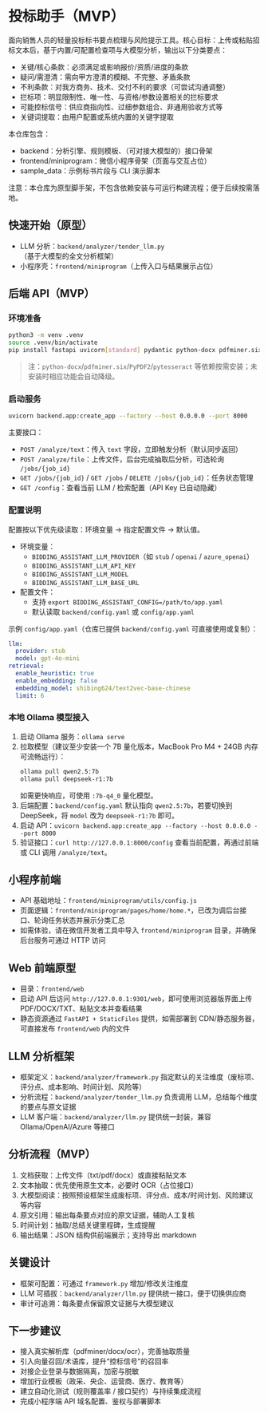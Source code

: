 # 投标助手（MVP）

面向销售人员的轻量投标标书要点梳理与风险提示工具。核心目标：上传或粘贴招标文本后，基于内置/可配置检查项与大模型分析，输出以下分类要点：

- 关键/核心条款：必须满足或影响报价/资质/进度的条款
- 疑问/需澄清：需向甲方澄清的模糊、不完整、矛盾条款
- 不利条款：对我方商务、技术、交付不利的要求（可尝试沟通调整）
- 拦标项：明显限制性、唯一性、与资格/参数设置相关的拦标要求
- 可能控标信号：供应商指向性、过细参数组合、非通用验收方式等
- 关键词提取：由用户配置或系统内置的关键字提取

本仓库包含：
- backend：分析引擎、规则模板、（可对接大模型的）接口骨架
- frontend/miniprogram：微信小程序骨架（页面与交互占位）
- sample_data：示例标书片段与 CLI 演示脚本

注意：本仓库为原型脚手架，不包含依赖安装与可运行构建流程；便于后续按需落地。

## 快速开始（原型）

- LLM 分析：`backend/analyzer/tender_llm.py`（基于大模型的全文分析框架）
- 小程序壳：`frontend/miniprogram`（上传入口与结果展示占位）

## 后端 API（MVP）

### 环境准备

```bash
python3 -m venv .venv
source .venv/bin/activate
pip install fastapi uvicorn[standard] pydantic python-docx pdfminer.six PyPDF2 pillow pytesseract sentence-transformers
```

> 注：`python-docx`/`pdfminer.six`/`PyPDF2`/`pytesseract` 等依赖按需安装；未安装时相应功能会自动降级。

### 启动服务

```bash
uvicorn backend.app:create_app --factory --host 0.0.0.0 --port 8000
```

主要接口：

- `POST /analyze/text`：传入 `text` 字段，立即触发分析（默认同步返回）
- `POST /analyze/file`：上传文件，后台完成抽取后分析，可选轮询 `/jobs/{job_id}`
- `GET /jobs/{job_id}` / `GET /jobs` / `DELETE /jobs/{job_id}`：任务状态管理
- `GET /config`：查看当前 LLM / 检索配置（API Key 已自动隐藏）

### 配置说明

配置按以下优先级读取：环境变量 → 指定配置文件 → 默认值。

- 环境变量：
  - `BIDDING_ASSISTANT_LLM_PROVIDER`（如 `stub` / `openai` / `azure_openai`）
  - `BIDDING_ASSISTANT_LLM_API_KEY`
  - `BIDDING_ASSISTANT_LLM_MODEL`
  - `BIDDING_ASSISTANT_LLM_BASE_URL`
- 配置文件：
  - 支持 `export BIDDING_ASSISTANT_CONFIG=/path/to/app.yaml`
  - 默认读取 `backend/config.yaml` 或 `config/app.yaml`

示例 `config/app.yaml`（仓库已提供 `backend/config.yaml` 可直接使用或复制）：

```yaml
llm:
  provider: stub
  model: gpt-4o-mini
retrieval:
  enable_heuristic: true
  enable_embedding: false
  embedding_model: shibing624/text2vec-base-chinese
  limit: 6
```

### 本地 Ollama 模型接入

1. 启动 Ollama 服务：`ollama serve`
2. 拉取模型（建议至少安装一个 7B 量化版本，MacBook Pro M4 + 24GB 内存可流畅运行）：
   ```bash
   ollama pull qwen2.5:7b
   ollama pull deepseek-r1:7b
   ```
   如需更快响应，可使用 `:7b-q4_0` 量化模型。
3. 后端配置：`backend/config.yaml` 默认指向 `qwen2.5:7b`，若要切换到 DeepSeek，将 `model` 改为 `deepseek-r1:7b` 即可。
4. 启动 API：`uvicorn backend.app:create_app --factory --host 0.0.0.0 --port 8000`
5. 验证接口：`curl http://127.0.0.1:8000/config` 查看当前配置，再通过前端或 CLI 调用 `/analyze/text`。


## 小程序前端

- API 基础地址：`frontend/miniprogram/utils/config.js`
- 页面逻辑：`frontend/miniprogram/pages/home/home.*`，已改为调后台接口、轮询任务状态并展示分类汇总
- 如需体验，请在微信开发者工具中导入 `frontend/miniprogram` 目录，并确保后台服务可通过 HTTP 访问

## Web 前端原型

- 目录：`frontend/web`
- 启动 API 后访问 `http://127.0.0.1:9301/web`，即可使用浏览器版界面上传 PDF/DOCX/TXT、粘贴文本并查看结果
- 静态资源通过 `FastAPI + StaticFiles` 提供，如需部署到 CDN/静态服务器，可直接发布 `frontend/web` 内的文件

## LLM 分析框架

- 框架定义：`backend/analyzer/framework.py` 指定默认的关注维度（废标项、评分点、成本影响、时间计划、风险等）
- 分析流程：`backend/analyzer/tender_llm.py` 负责调用 LLM，总结每个维度的要点与原文证据
- LLM 客户端：`backend/analyzer/llm.py` 提供统一封装，兼容 Ollama/OpenAI/Azure 等接口

## 分析流程（MVP）

1) 文档获取：上传文件（txt/pdf/docx）或直接粘贴文本
2) 文本抽取：优先使用原生文本，必要时 OCR（占位接口）
3) 大模型阅读：按照预设框架生成废标项、评分点、成本/时间计划、风险建议等内容
4) 原文引用：输出每条要点对应的原文证据，辅助人工复核
5) 时间计划：抽取/总结关键里程碑，生成提醒
6) 输出结果：JSON 结构供前端展示；支持导出 markdown

## 关键设计

- 框架可配置：可通过 `framework.py` 增加/修改关注维度
- LLM 可插拔：`backend/analyzer/llm.py` 提供统一接口，便于切换供应商
- 审计可追溯：每条要点保留原文证据与大模型建议

## 下一步建议

- 接入真实解析库（pdfminer/docx/ocr），完善抽取质量
- 引入向量召回/术语库，提升“控标信号”的召回率
- 对接企业登录与数据隔离，加密与脱敏
- 增加行业模板（政采、央企、运营商、医疗、教育等）
- 建立自动化测试（规则覆盖率 / 接口契约）与持续集成流程
- 完成小程序端 API 域名配置、鉴权与部署脚本
